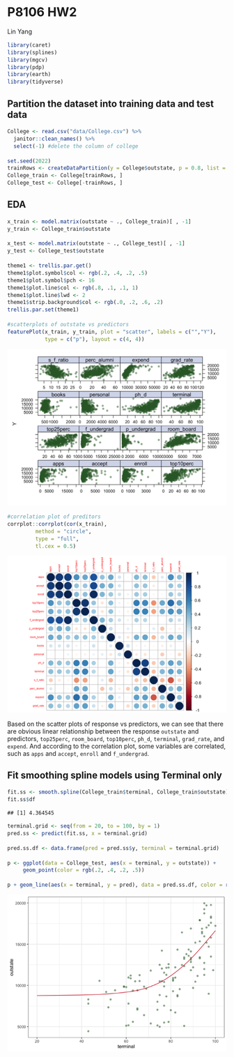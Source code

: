 P8106 HW2
================
Lin Yang

``` r
library(caret) 
library(splines)
library(mgcv)
library(pdp)
library(earth)
library(tidyverse)
```

## Partition the dataset into training data and test data

``` r
College <- read.csv("data/College.csv") %>% 
  janitor::clean_names() %>% 
  select(-1) #delete the column of college

set.seed(2022)
trainRows <- createDataPartition(y = College$outstate, p = 0.8, list = FALSE)
College_train <- College[trainRows, ]
College_test <- College[-trainRows, ]
```

## EDA

``` r
x_train <- model.matrix(outstate ~ ., College_train)[ , -1]
y_train <- College_train$outstate

x_test <- model.matrix(outstate ~ ., College_test)[ , -1]
y_test <- College_test$outstate

theme1 <- trellis.par.get()
theme1$plot.symbol$col <- rgb(.2, .4, .2, .5)
theme1$plot.symbol$pch <- 16
theme1$plot.line$col <- rgb(.8, .1, .1, 1)
theme1$plot.line$lwd <- 2
theme1$strip.background$col <- rgb(.0, .2, .6, .2)
trellis.par.set(theme1)

#scatterplots of outstate vs predictors
featurePlot(x_train, y_train, plot = "scatter", labels = c("","Y"),
            type = c("p"), layout = c(4, 4))
```

![](p8106_hw2_ly2565_files/figure-gfm/unnamed-chunk-3-1.png)<!-- -->

``` r
#correlation plot of preditors
corrplot::corrplot(cor(x_train), 
         method = "circle", 
         type = "full",
         tl.cex = 0.5)
```

![](p8106_hw2_ly2565_files/figure-gfm/unnamed-chunk-3-2.png)<!-- -->

Based on the scatter plots of response vs predictors, we can see that
there are obvious linear relationship between the response `outstate`
and predictors, `top25perc`, `room_board`, `top10perc`, `ph_d`,
`terminal`, `grad_rate`, and `expend`. And according to the correlation
plot, some variables are correlated, such as `apps` and `accept`,
`enroll` and `f_undergrad`.

## Fit smoothing spline models using Terminal only

``` r
fit.ss <- smooth.spline(College_train$terminal, College_train$outstate)
fit.ss$df
```

    ## [1] 4.364545

``` r
terminal.grid <- seq(from = 20, to = 100, by = 1)
pred.ss <- predict(fit.ss, x = terminal.grid)

pred.ss.df <- data.frame(pred = pred.ss$y, terminal = terminal.grid)

p <- ggplot(data = College_test, aes(x = terminal, y = outstate)) +
     geom_point(color = rgb(.2, .4, .2, .5))

p + geom_line(aes(x = terminal, y = pred), data = pred.ss.df, color = rgb(.8, .1, .1, 1)) + theme_bw()
```

![](p8106_hw2_ly2565_files/figure-gfm/unnamed-chunk-4-1.png)<!-- -->
